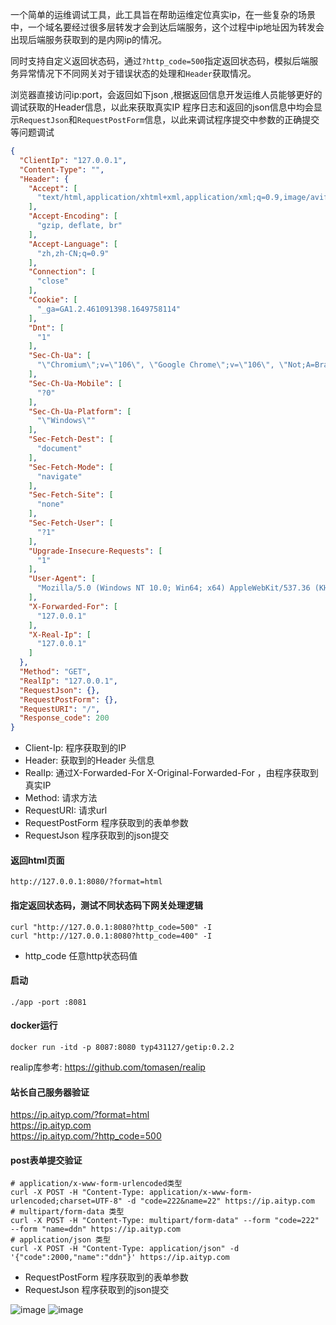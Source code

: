 一个简单的运维调试工具，此工具旨在帮助运维定位真实ip，在一些复杂的场景中，一个域名要经过很多层转发才会到达后端服务，这个过程中ip地址因为转发会出现后端服务获取到的是内网ip的情况。  

同时支持自定义返回状态码，通过`?http_code=500`指定返回状态码，模拟后端服务异常情况下不同网关对于错误状态的处理和`Header`获取情况。

浏览器直接访问ip:port，会返回如下json ,根据返回信息开发运维人员能够更好的调试获取的Header信息，以此来获取真实IP
程序日志和返回的json信息中均会显示`RequestJson`和`RequestPostForm`信息，以此来调试程序提交中参数的正确提交等问题调试
```json
{
  "ClientIp": "127.0.0.1",
  "Content-Type": "",
  "Header": {
    "Accept": [
      "text/html,application/xhtml+xml,application/xml;q=0.9,image/avif,image/webp,image/apng,*/*;q=0.8,application/signed-exchange;v=b3;q=0.9"
    ],
    "Accept-Encoding": [
      "gzip, deflate, br"
    ],
    "Accept-Language": [
      "zh,zh-CN;q=0.9"
    ],
    "Connection": [
      "close"
    ],
    "Cookie": [
      "_ga=GA1.2.461091398.1649758114"
    ],
    "Dnt": [
      "1"
    ],
    "Sec-Ch-Ua": [
      "\"Chromium\";v=\"106\", \"Google Chrome\";v=\"106\", \"Not;A=Brand\";v=\"99\""
    ],
    "Sec-Ch-Ua-Mobile": [
      "?0"
    ],
    "Sec-Ch-Ua-Platform": [
      "\"Windows\""
    ],
    "Sec-Fetch-Dest": [
      "document"
    ],
    "Sec-Fetch-Mode": [
      "navigate"
    ],
    "Sec-Fetch-Site": [
      "none"
    ],
    "Sec-Fetch-User": [
      "?1"
    ],
    "Upgrade-Insecure-Requests": [
      "1"
    ],
    "User-Agent": [
      "Mozilla/5.0 (Windows NT 10.0; Win64; x64) AppleWebKit/537.36 (KHTML, like Gecko) Chrome/106.0.0.0 Safari/537.36"
    ],
    "X-Forwarded-For": [
      "127.0.0.1"
    ],
    "X-Real-Ip": [
      "127.0.0.1"
    ]
  },
  "Method": "GET",
  "RealIp": "127.0.0.1",
  "RequestJson": {},
  "RequestPostForm": {},
  "RequestURI": "/",
  "Response_code": 200
}
```
- Client-Ip: 程序获取到的IP
- Header: 获取到的Header 头信息
- RealIp: 通过X-Forwarded-For X-Original-Forwarded-For ，由程序获取到真实IP
- Method: 请求方法
- RequestURI: 请求url
- RequestPostForm 程序获取到的表单参数
- RequestJson 程序获取到的json提交

#### 返回html页面
```
http://127.0.0.1:8080/?format=html
```

#### 指定返回状态码，测试不同状态码下网关处理逻辑
```shell
curl "http://127.0.0.1:8080?http_code=500" -I
curl "http://127.0.0.1:8080?http_code=400" -I
```
- http_code 任意http状态码值

#### 启动
```shell
./app -port :8081
```

#### docker运行
```shell
docker run -itd -p 8087:8080 typ431127/getip:0.2.2
```
realip库参考: https://github.com/tomasen/realip

#### 站长自己服务器验证
https://ip.aityp.com/?format=html   
https://ip.aityp.com   
https://ip.aityp.com/?http_code=500

#### post表单提交验证
```shell
# application/x-www-form-urlencoded类型
curl -X POST -H "Content-Type: application/x-www-form-urlencoded;charset=UTF-8" -d "code=222&name=22" https://ip.aityp.com
# multipart/form-data 类型
curl -X POST -H "Content-Type: multipart/form-data" --form "code=222" --form "name=ddn" https://ip.aityp.com
# application/json 类型
curl -X POST -H "Content-Type: application/json" -d '{"code":2000,"name":"ddn"}' https://ip.aityp.com
```
- RequestPostForm 程序获取到的表单参数
- RequestJson 程序获取到的json提交

![image](https://user-images.githubusercontent.com/20376675/177923586-e4b6c71d-b9e6-4dfa-89e7-bd3e241d80b0.png)
![image](https://user-images.githubusercontent.com/20376675/177923587-9e2f48d2-f349-4f3c-8a01-54a245b6770e.png)

